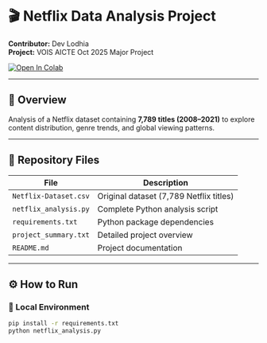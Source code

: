# 🎬 Netflix Data Analysis Project
**Contributor:** Dev Lodhia  
**Project:** VOIS AICTE Oct 2025 Major Project  

[![Open In Colab](https://colab.research.google.com/assets/colab-badge.svg)](https://colab.research.google.com/github/DevLodhia/netflix-data-analysis/blob/main/netflix_analysis.ipynb)

---

## 📖 Overview
Analysis of a Netflix dataset containing **7,789 titles (2008–2021)** to explore content distribution, genre trends, and global viewing patterns.

---

## 📂 Repository Files
| File | Description |
|------|--------------|
| `Netflix-Dataset.csv` | Original dataset (7,789 Netflix titles) |
| `netflix_analysis.py` | Complete Python analysis script |
| `requirements.txt` | Python package dependencies |
| `project_summary.txt` | Detailed project overview |
| `README.md` | Project documentation |

---

## ⚙️ How to Run

### 🔹 Local Environment
```bash
pip install -r requirements.txt
python netflix_analysis.py
